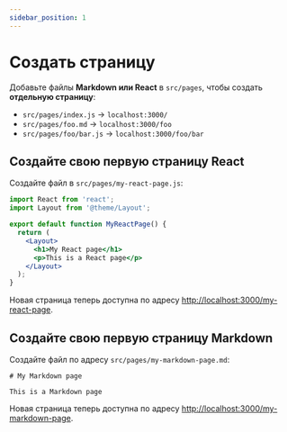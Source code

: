 ```yaml
---
sidebar_position: 1
---
```


# Создать страницу

Добавьте файлы **Markdown или React** в `src/pages`, чтобы создать **отдельную страницу**:

- `src/pages/index.js` → `localhost:3000/`
- `src/pages/foo.md` → `localhost:3000/foo`
- `src/pages/foo/bar.js` → `localhost:3000/foo/bar`

## Создайте свою первую страницу React

Создайте файл в `src/pages/my-react-page.js`:

```jsx title="src/pages/my-react-page.js"
import React from 'react';
import Layout from '@theme/Layout';

export default function MyReactPage() {
  return (
    <Layout>
      <h1>My React page</h1>
      <p>This is a React page</p>
    </Layout>
  );
}
```

Новая страница теперь доступна по адресу [http://localhost:3000/my-react-page](http://localhost:3000/my-react-page).

## Создайте свою первую страницу Markdown

Создайте файл по адресу `src/pages/my-markdown-page.md`:

```mdx title="src/pages/my-markdown-page.md"
# My Markdown page

This is a Markdown page
```

Новая страница теперь доступна по адресу [http://localhost:3000/my-markdown-page](http://localhost:3000/my-markdown-page).
